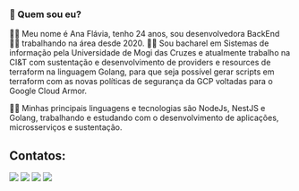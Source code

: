 ### 🔮 Quem sou eu?

🙆‍♀️ Meu nome é Ana Flávia, tenho 24 anos, sou desenvolvedora BackEnd 👩‍💻 trabalhando na área desde 2020. 👩‍🎓 Sou bacharel em Sistemas de informação pela Universidade de Mogi das Cruzes e atualmente trabalho na CI&T com sustentação e desenvolvimento de providers e resources de terraform na linguagem Golang, para que seja possível gerar scripts em terraform com as novas políticas de segurança da GCP voltadas para o Google Cloud Armor. 

👩‍💻 Minhas principais linguagens e tecnologias são NodeJs, NestJS e Golang, trabalhando e estudando com o desenvolvimento de aplicações, microsserviços e sustentação. 

## Contatos:
<div>
<a href="https://www.linkedin.com/in/anaflaviap7" target="_blank"><img src="https://img.shields.io/badge/-LinkedIn-%230077B5?style=for-the-badge&logo=linkedin&logoColor=white" target="_blank"></a>  
<a href="https://github.com/anap7"><img src="https://img.shields.io/badge/Github-800060?style=for-the-badge&logo=github&logoColor=white" target="_blank"></a>
<a href="mailto:ana.flaviap7@hotmail.com"><img src="https://img.shields.io/badge/Outlook-0078D4?style=for-the-badge&logo=microsoft-outlook&logoColor=white" target="_blank"></a>
<a href = "mailto:anaflavia.p7096@gmail.com"><img src="https://img.shields.io/badge/Gmail-D14836?style=for-the-badge&logo=gmail&logoColor=white" target="_blank"></a>
</div>
